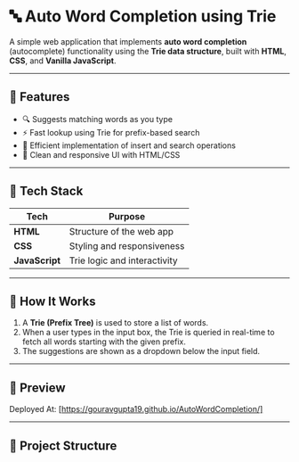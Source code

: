 # 🔤 Auto Word Completion using Trie

A simple web application that implements **auto word completion** (autocomplete) functionality using the **Trie data structure**, built with **HTML**, **CSS**, and **Vanilla JavaScript**.

---

## 🚀 Features

- 🔍 Suggests matching words as you type
- ⚡ Fast lookup using Trie for prefix-based search
- 🧠 Efficient implementation of insert and search operations
- 🎨 Clean and responsive UI with HTML/CSS

---

## 📁 Tech Stack

| Tech           | Purpose                     |
|----------------|-----------------------------|
| **HTML**       | Structure of the web app    |
| **CSS**        | Styling and responsiveness  |
| **JavaScript** | Trie logic and interactivity|

---

## 🧠 How It Works

1. A **Trie (Prefix Tree)** is used to store a list of words.
2. When a user types in the input box, the Trie is queried in real-time to fetch all words starting with the given prefix.
3. The suggestions are shown as a dropdown below the input field.

---

## 📸 Preview

Deployed At:
[https://gouravgupta19.github.io/AutoWordCompletion/]

---

## 📂 Project Structure

